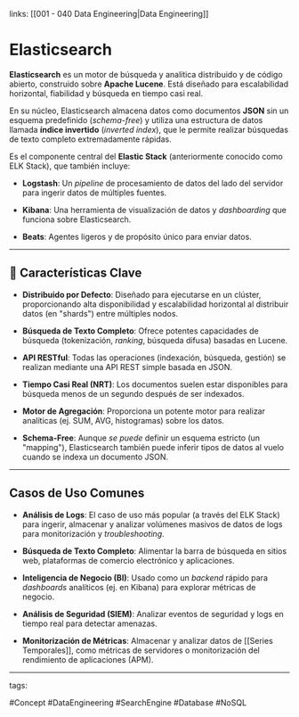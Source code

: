 links: [[001 - 040 Data Engineering|Data Engineering]]


# Elasticsearch

**Elasticsearch** es un motor de búsqueda y analítica distribuido y de código abierto, construido sobre **Apache Lucene**. Está diseñado para escalabilidad horizontal, fiabilidad y búsqueda en tiempo casi real.

En su núcleo, Elasticsearch almacena datos como documentos **JSON** sin un esquema predefinido (_schema-free_) y utiliza una estructura de datos llamada **índice invertido** (_inverted index_), que le permite realizar búsquedas de texto completo extremadamente rápidas.

Es el componente central del **Elastic Stack** (anteriormente conocido como ELK Stack), que también incluye:

- **Logstash**: Un _pipeline_ de procesamiento de datos del lado del servidor para ingerir datos de múltiples fuentes.
    
- **Kibana**: Una herramienta de visualización de datos y _dashboarding_ que funciona sobre Elasticsearch.
    
- **Beats**: Agentes ligeros y de propósito único para enviar datos.
    

---

## 📌 Características Clave

- **Distribuido por Defecto**: Diseñado para ejecutarse en un clúster, proporcionando alta disponibilidad y escalabilidad horizontal al distribuir datos (en "shards") entre múltiples nodos.
    
- **Búsqueda de Texto Completo**: Ofrece potentes capacidades de búsqueda (tokenización, _ranking_, búsqueda difusa) basadas en Lucene.
    
- **API RESTful**: Todas las operaciones (indexación, búsqueda, gestión) se realizan mediante una API REST simple basada en JSON.
    
- **Tiempo Casi Real (NRT)**: Los documentos suelen estar disponibles para búsqueda menos de un segundo después de ser indexados.
    
- **Motor de Agregación**: Proporciona un potente motor para realizar analíticas (ej. SUM, AVG, histogramas) sobre los datos.
    
- **Schema-Free**: Aunque _se puede_ definir un esquema estricto (un "mapping"), Elasticsearch también puede inferir tipos de datos al vuelo cuando se indexa un documento JSON.
    

---

## Casos de Uso Comunes

- **Análisis de Logs**: El caso de uso más popular (a través del ELK Stack) para ingerir, almacenar y analizar volúmenes masivos de datos de logs para monitorización y _troubleshooting_.
    
- **Búsqueda de Texto Completo**: Alimentar la barra de búsqueda en sitios web, plataformas de comercio electrónico y aplicaciones.
    
- **Inteligencia de Negocio (BI)**: Usado como un _backend_ rápido para _dashboards_ analíticos (ej. en Kibana) para explorar métricas de negocio.
    
- **Análisis de Seguridad (SIEM)**: Analizar eventos de seguridad y logs en tiempo real para detectar amenazas.
    
- **Monitorización de Métricas**: Almacenar y analizar datos de [[Series Temporales]], como métricas de servidores o monitorización del rendimiento de aplicaciones (APM).
    

---

tags:

#Concept #DataEngineering #SearchEngine #Database #NoSQL
